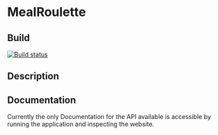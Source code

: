 # MealRoulette

## Build
[![Build status](https://ci.appveyor.com/api/projects/status/o12o9yji25x06g93?svg=true)](https://ci.appveyor.com/project/tranquiliza/mealroulette)

## Description

## Documentation

Currently the only Documentation for the API available is accessible by running the application and inspecting the website. 